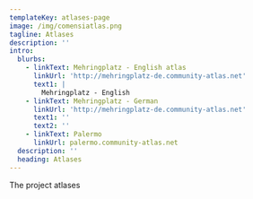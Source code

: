 ```yaml
---
templateKey: atlases-page
image: /img/comensiatlas.png
tagline: Atlases
description: ''
intro:
  blurbs:
    - linkText: Mehringplatz - English atlas
      linkUrl: 'http://mehringplatz-de.community-atlas.net'
      text1: |
        Mehringplatz - English 
    - linkText: Mehringplatz - German
      linkUrl: 'http://mehringplatz-de.community-atlas.net'
      text1: ''
      text2: ''
    - linkText: Palermo
      linkUrl: palermo.community-atlas.net
  description: ''
  heading: Atlases
---
```

The project atlases
